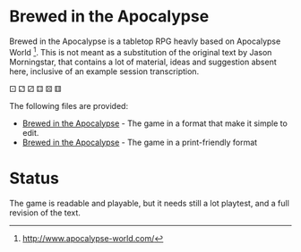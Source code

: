 
# Brewed in the Apocalypse

Brewed in the Apocalypse is a tabletop RPG heavly based on Apocalypse World
[^1].  This is not meant as a substitution of the original text by Jason
Morningstar, that contains a lot of material, ideas and suggestion absent here,
inclusive of an example session transcription.

⚀ ⚁ ⚂ ⚃ ⚄ ⚅

The following files are provided:
- [Brewed in the Apocalypse](bita.md) - The game in a format that make it simple
  to edit.
- [Brewed in the Apocalypse](https://github.com/pocomane/brewed-in-the-apocalypse/releases/latest/download/bita.pdf) -
  The game in a print-friendly format

[^1]: http://www.apocalypse-world.com/

# Status

The game is readable and playable, but it needs still a lot playtest, and a
full revision of the text.

